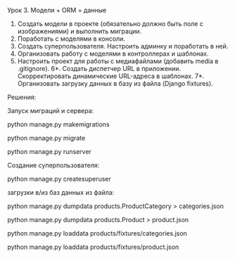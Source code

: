 Урок 3. Модели + ORM = данные

1. Создать модели в проекте (обязательно должно быть поле с изображениями) и выполнить миграции.
2. Поработать с моделями в консоли.
3. Создать суперпользователя. Настроить админку и поработать в ней.
4. Организовать работу с моделями в контроллерах и шаблонах.
5. Настроить проект для работы с медиафайлами (добавить media в .gitignore).
6*. Создать диспетчер URL в приложении. Скорректировать динамические URL-адреса в шаблонах.
7*. Организовать загрузку данных в базу из файла (Django fixtures).

 

Решения:

Запуск миграций и сервера:

python manage.py makemigrations

python manage.py migrate

python manage.py runserver

Создание суперпользователя:

python manage.py createsuperuser

 
загрузки в/из баз данных из файла:

python manage.py dumpdata products.ProductCategory > categories.json

python manage.py dumpdata products.Product > product.json

python manage.py loaddata products/fixtures/categories.json

python manage.py loaddata products/fixtures/product.json

